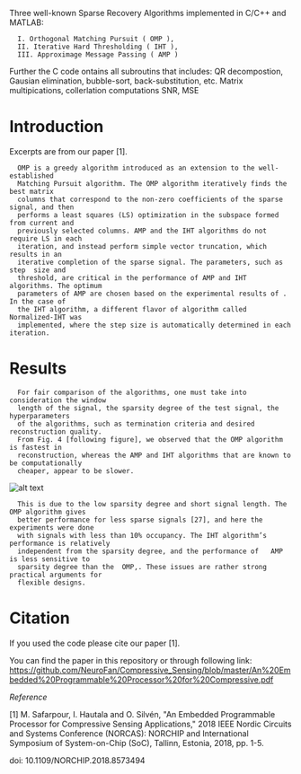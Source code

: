 Three well-known Sparse Recovery Algorithms implemented in C/C++ and MATLAB:


      I. Orthogonal Matching Pursuit ( OMP ),
      II. Iterative Hard Thresholding ( IHT ),  
      III. Approximage Message Passing ( AMP )  
Further the C code ontains all subroutins that includes: QR decompostion, Gausian elimination, bubble-sort, back-substitution, etc.
						         Matrix multipications, collerlation computations
							 SNR, MSE 

# Introduction 
Excerpts are from our paper [1].

	  OMP is a greedy algorithm introduced as an extension to the well-established 
	  Matching Pursuit algorithm. The OMP algorithm iteratively finds the best matrix
	  columns that correspond to the non-zero coefficients of the sparse  signal, and then
	  performs a least squares (LS) optimization in the subspace formed from current and 
	  previously selected columns. AMP and the IHT algorithms do not require LS in each 
	  iteration, and instead perform simple vector truncation, which results in an 
	  iterative completion of the sparse signal. The parameters, such as step  size and 
	  threshold, are critical in the performance of AMP and IHT algorithms. The optimum
	  parameters of AMP are chosen based on the experimental results of . In the case of
	  the IHT algorithm, a different flavor of algorithm called Normalized-IHT was 
	  implemented, where the step size is automatically determined in each iteration.
      

# Results

	  For fair comparison of the algorithms, one must take into consideration the window
	  length of the signal, the sparsity degree of the test signal, the hyperparameters
	  of the algorithms, such as termination criteria and desired reconstruction quality.
	  From Fig. 4 [following figure], we observed that the OMP algorithm is fastest in
	  reconstruction, whereas the AMP and IHT algorithms that are known to be computationally
	  cheaper, appear to be slower. 
      
 ![alt text]( https://github.com/NeuroFan/Compressive_Sensing/blob/master/performance_comparison.png)

      
      This is due to the low sparsity degree and short signal length. The OMP algorithm gives
      better performance for less sparse signals [27], and here the experiments were done
      with signals with less than 10% occupancy. The IHT algorithm’s performance is relatively
      independent from the sparsity degree, and the performance of   AMP is less sensitive to
      sparsity degree than the  OMP,. These issues are rather strong practical arguments for
      flexible designs. 


# Citation 

If you used the code please cite our paper [1].

You can find the paper in this repository or through following link:
https://github.com/NeuroFan/Compressive_Sensing/blob/master/An%20Embedded%20Programmable%20Processor%20for%20Compressive.pdf

*Reference* 

[1] M. Safarpour, I. Hautala and O. Silvén, "An Embedded Programmable Processor for Compressive Sensing Applications," 2018 IEEE Nordic Circuits and Systems Conference (NORCAS): NORCHIP and International Symposium of System-on-Chip (SoC), Tallinn, Estonia, 2018, pp. 1-5.

doi: 10.1109/NORCHIP.2018.8573494
